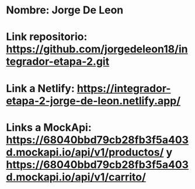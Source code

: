 # Nombre: Jorge De Leon
# Link repositorio: https://github.com/jorgedeleon18/integrador-etapa-2.git
# Link a Netlify: https://integrador-etapa-2-jorge-de-leon.netlify.app/
# Links a MockApi: https://68040bbd79cb28fb3f5a403d.mockapi.io/api/v1/productos/ y https://68040bbd79cb28fb3f5a403d.mockapi.io/api/v1/carrito/
